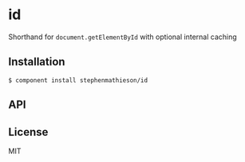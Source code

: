 
# id

  Shorthand for `document.getElementById` with optional internal caching

## Installation

    $ component install stephenmathieson/id

## API

   

## License

  MIT
